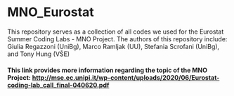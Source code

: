 # MNO_Eurostat

This repository serves as a collection of all codes we used for the Eurostat Summer Coding Labs - MNO Project. 
The authors of this repository include: Giulia Regazzoni (UniBg), Marco Ramljak (UU), Stefania Scrofani (UniBg), and Tony Hung (VŠE)

#### This link provides more information regarding the topic of the MNO Project: http://mse.ec.unipi.it/wp-content/uploads/2020/06/Eurostat-coding-lab_call_final-040620.pdf 
